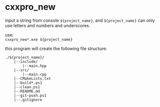 # cxxpro\_new
input a string from console `${project_name}`,
and `${project_name}` can only use letters and numbers and underscores.

use:  
`cxxpro_new*.exe ${project_name}`

this program will create the following file structure:  
```
./${project_name}/  
    |--include/  
        |--main.hpp  
    |--src/  
        |--main.cpp  
    |--CMakeLists.txt  
    |--build*.ps1  
    |--clean.ps1  
    |--README.md  
    |--git-push.ps1
    |--.gitignore
```
